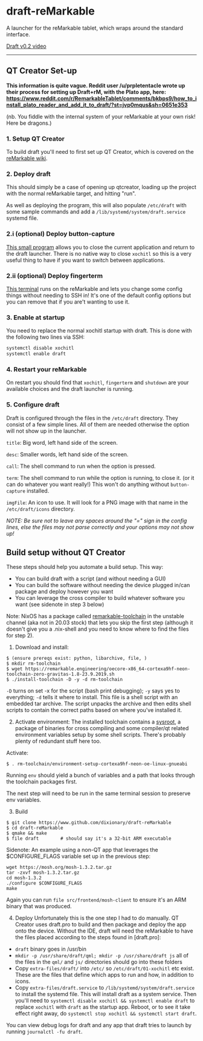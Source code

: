 # draft-reMarkable
A launcher for the reMarkable tablet, which wraps around the standard interface.

[Draft v0.2 video](https://www.youtube.com/watch?v=VEngMK54SV4)

* * *

## QT Creator Set-up

**This information is quite vague. Reddit user /u/prpletentacle wrote up their process for setting up Draft+rM, with the Plato app, here: https://www.reddit.com/r/RemarkableTablet/comments/bkbps9/how_to_install_plato_reader_and_add_it_to_draft/?st=jvp0mqus&sh=0651e353**

(nb. You fiddle with the internal system of your reMarkable at your own risk! Here be dragons.)

### 1. Setup QT Creator
To build draft you'll need to first set up QT Creator, which is covered on the [reMarkable wiki](https://remarkablewiki.com/devel/qt_creator).

### 2. Deploy draft
This should simply be a case of opening up qtcreator, loading up the project with the normal reMarkable target, and hitting "run".

As well as deploying the program, this will also populate `/etc/draft` with some sample commands and add a `/lib/systemd/system/draft.service` systemd file.


### 2.i (optional) Deploy button-capture

[This small program](https://github.com/dixonary/button-capture-reMarkable) allows you to close the current application and return to the draft launcher. There is no native way to close `xochitl` so this is a very useful thing to have if you want to switch between applications. 


### 2.ii (optional) Deploy fingerterm

[This terminal](https://github.com/dixonary/fingerterm-reMarkable) runs on the reMarkable and lets you change some config things without needing to SSH in! It's one of the default config options but you can remove that if you are't wanting to use it.

### 3. Enable at startup
You need to replace the normal xochitl startup with draft. This is done with the following two lines via SSH:

```bash
systemctl disable xochitl
systemctl enable draft
```

### 4. Restart your reMarkable

On restart you should find that `xochitl`, `fingerterm` and `shutdown` are your available choices and the draft launcher is running.

### 5. Configure draft

Draft is configured through the files in the `/etc/draft` directory. They consist of a few simple lines. All of them are needed otherwise the option will not show up in the launcher.

`title`: Big word, left hand side of the screen.

`desc`: Smaller words, left hand side of the screen.

`call`: The shell command to run when the option is pressed.

`term`: The shell command to run while the option is running, to close it. (or it can do whatever you want really!) This won't do anything without `button-capture` installed.

`imgFile`: An icon to use. It will look for a PNG image with that name in the `/etc/draft/icons` directory.

*NOTE: Be sure not to leave any spaces around the "=" sign in the config lines, else the files may not parse correctly and your options may not show up!*

## Build setup without QT Creator

These steps should help you automate a build setup. This way:
* You can build draft with a script (and without needing a GUI)
* You can build the software without needing the device plugged in/can package and deploy however you want
* You can leverage the cross compiler to build whatever software you want (see sidenote in step 3 below)

Note: NixOS has a package called [remarkable-toolchain](https://github.com/NixOS/nixpkgs/tree/master/pkgs/development/tools/misc/remarkable/remarkable-toolchain) in the unstable channel (aka not in 20.03 stock) that lets you skip the first step (although it doesn't give you a .nix-shell and you need to know where to find the files for step 2).

1. Download and install:
```
$ (ensure prereqs exist: python, libarchive, file, )
$ mkdir rm-toolchain
$ wget https://remarkable.engineering/oecore-x86_64-cortexa9hf-neon-toolchain-zero-gravitas-1.8-23.9.2019.sh
$ ./install-toolchain -D -y -d rm-toolchain
```
`-D` turns on set -x for the script (bash print debugging); `-y` says yes to everything; `-d` tells it where to install.
This file is a shell script with an embedded tar archive.  The script unpacks the archive and then edits shell scripts to contain the correct paths based on where you've installed it.

2. Activate environment:
The installed toolchain contains a [sysroot](https://doc.qt.io/qt-5/configure-linux-device.html), a package of binaries for cross compiling and some compiler/qt related environment variables setup by some shell scripts. There's probably plenty of redundant stuff here too.

Activate:

```
$ . rm-toolchain/environment-setup-cortexa9hf-neon-oe-linux-gnueabi
```

Running `env` should yield a bunch of variables and a path that looks through the toolchain packages first. 

The next step will need to be run in the same terminal session to preserve env variables.

3. Build

```
$ git clone https://www.github.com/dixionary/draft-reMarkable
$ cd draft-reMarkable
$ qmake && make
$ file draft        # should say it's a 32-bit ARM executable
```

Sidenote: An example using a non-QT app that leverages the $CONFIGURE_FLAGS variable set up in the previous step:
```
wget https://mosh.org/mosh-1.3.2.tar.gz
tar -zxvf mosh-1.3.2.tar.gz
cd mosh-1.3.2
./configure $CONFIGURE_FLAGS
make
```
Again you can run `file src/frontend/mosh-client` to ensure it's an ARM binary that was produced.

4. Deploy
Unfortunately this is the one step I had to do manually. QT Creator uses draft.pro to build and then package and deploy the app onto the device. Without the IDE, draft will need the reMarkable to have the files placed according to the steps found in [draft.pro]:
* `draft` binary goes in /usr/bin
* `mkdir -p /usr/share/draft/qml; mkdir -p /usr/share/draft js` all of the files in the `qml/` and `js/` directories should go into these folders
* Copy `extra-files/draft/` into `/etc/` so `/etc/draft/01-xochitl` etc exist. These are the files that define which apps to run and how, in addition to icons.
* Copy `extra-files/draft.service` to `/lib/systemd/system/draft.service` to install the systemd file. This will install
  draft as a system service. Then you'll need to `systemctl disable xochitl && systemctl enable draft` to replace
`xochitl` with `draft` as the startup app. Reboot, or to see it take effect right away, do `systemctl stop xochitl && systemctl start draft`.

You can view debug logs for draft and any app that draft tries to launch by running `journalctl -fu draft`.
